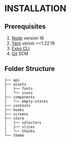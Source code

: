 # INSTALLATION

## Prerequisites

1. [Node](https://nodejs.org/en/download/) version 16
2. [Yarn](https://yarnpkg.com/getting-started) verion >=1.22.19
3. [Expo CLI](https://docs.expo.dev/workflow/expo-cli/)
4. [Git](https://git-scm.com) SCM

## Folder Structure

```
├── api
├── assets
│   ├── fonts
│   └── icons
├── components
│   └── empty-states
├── contexts
├── hooks
├── screens
├── store
│   ├── selectors
│   ├── slices
│   └── thunks
└── theme
```
